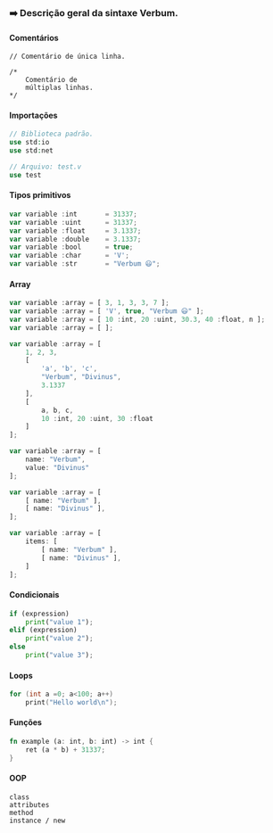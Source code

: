 ### :arrow_right: Descrição geral da sintaxe Verbum.

#### Comentários
```
// Comentário de única linha.

/*
    Comentário de
    múltiplas linhas.
*/
```


#### Importações
```php
// Biblioteca padrão.
use std:io
use std:net

// Arquivo: test.v
use test
```


#### Tipos primitivos
```javascript
var variable :int       = 31337;
var variable :uint      = 31337;
var variable :float     = 3.1337;
var variable :double    = 3.1337;
var variable :bool      = true;
var variable :char      = 'V';
var variable :str       = "Verbum 😃";
```


#### Array
```javascript
var variable :array = [ 3, 1, 3, 3, 7 ];
var variable :array = [ 'V', true, "Verbum 😃" ];
var variable :array = [ 10 :int, 20 :uint, 30.3, 40 :float, n ];
var variable :array = [ ];

var variable :array = [
    1, 2, 3,
    [
        'a', 'b', 'c',
        "Verbum", "Divinus",
        3.1337
    ],
    [
        a, b, c,
        10 :int, 20 :uint, 30 :float
    ]
];

var variable :array = [
    name: "Verbum",
    value: "Divinus"
];

var variable :array = [
    [ name: "Verbum" ],
    [ name: "Divinus" ],
];

var variable :array = [
    items: [
        [ name: "Verbum" ],
        [ name: "Divinus" ],
    ]
];

```


#### Condicionais
```python
if (expression) 
    print("value 1");
elif (expression)
    print("value 2");
else
    print("value 3");
```

#### Loops
```c++
for (int a =0; a<100; a++)
    print("Hello world\n");
```

#### Funções
```rust
fn example (a: int, b: int) -> int {
    ret (a * b) + 31337;
}
```

#### OOP
```
class
attributes
method
instance / new
```



